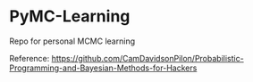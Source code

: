 # PyMC-Learning

Repo for personal MCMC learning

Reference: https://github.com/CamDavidsonPilon/Probabilistic-Programming-and-Bayesian-Methods-for-Hackers
